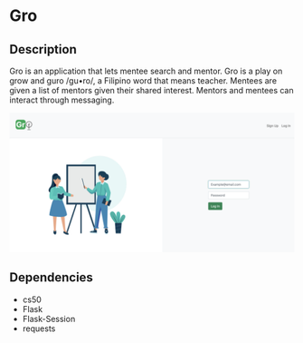# Gro

## Description
Gro is an application that lets mentee search and mentor. Gro is a play on grow and guro /gu•ro/, a Filipino word that means teacher. Mentees are given a list of mentors given their shared interest. Mentors and mentees can interact through messaging.

![Screenshot of login page](/static/Screenshot.png "Login Page")

## Dependencies
- cs50
- Flask
- Flask-Session
- requests